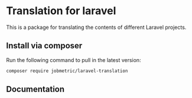 # Translation for laravel

This is a package for translating the contents of different Laravel projects.

## Install via composer

Run the following command to pull in the latest version:
```bash
composer require jobmetric/laravel-translation
```

## Documentation
